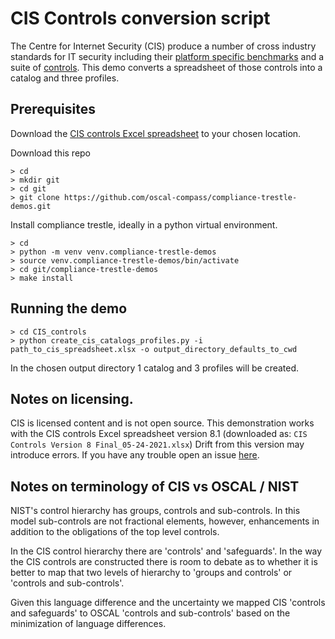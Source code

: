 # CIS Controls conversion script

The Centre for Internet Security (CIS) produce a number of cross industry standards for IT security including their [platform specific benchmarks](https://www.cisecurity.org/cis-benchmarks/) and a suite of [controls](https://www.cisecurity.org/controls/). This demo converts a spreadsheet of those controls into a catalog and three profiles.

## Prerequisites

Download the [CIS controls Excel spreadsheet](https://www.cisecurity.org/controls/) to your chosen location.

Download this repo

```
> cd
> mkdir git
> cd git
> git clone https://github.com/oscal-compass/compliance-trestle-demos.git
```

Install compliance trestle, ideally in a python virtual environment.

```
> cd
> python -m venv venv.compliance-trestle-demos
> source venv.compliance-trestle-demos/bin/activate
> cd git/compliance-trestle-demos
> make install
```

## Running the demo

```
> cd CIS_controls
> python create_cis_catalogs_profiles.py -i path_to_cis_spreadsheet.xlsx -o output_directory_defaults_to_cwd
```

In the chosen output directory 1 catalog and 3 profiles will be created.

## Notes on licensing.

CIS is licensed content and is not open source. This demonstration works with the CIS controls Excel spreadsheet version 8.1 (downloaded as: `CIS Controls Version 8 Final_05-24-2021.xlsx`) Drift from this version may introduce errors. If you have any trouble open an issue [here](https://github.com/IBM/compliance-trestle/issues/new/choose).

## Notes on terminology of CIS vs OSCAL / NIST

NIST's control hierarchy has groups, controls and sub-controls. In this model sub-controls are not fractional elements, however, enhancements in addition to the obligations of the top level controls.

In the CIS control hierarchy there are 'controls' and 'safeguards'. In the way the CIS controls are constructed there is room to debate as to whether it is better to map that two levels of hierarchy to 'groups and controls' or 'controls and sub-controls'.

Given this language difference and the uncertainty we mapped CIS 'controls and safeguards' to OSCAL 'controls and sub-controls' based on the minimization of language differences.
